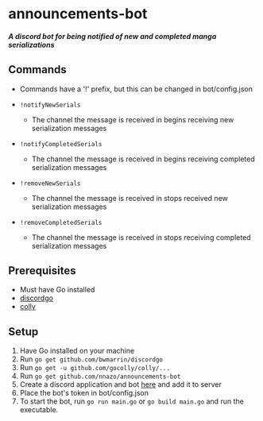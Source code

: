 # announcements-bot
##### A discord bot for being notified of new and completed manga serializations

## Commands
* Commands have a '!' prefix, but this can be changed in bot/config.json

* `!notifyNewSerials`
  - The channel the message is received in begins receiving new serialization messages

* `!notifyCompletedSerials`
  - The channel the message is received in begins receiving completed serialization messages

* `!removeNewSerials`
  - The channel the message is received in stops received new serialization messages

* `!removeCompletedSerials`
  - The channel the message is received in stops receiving completed serialization messages

## Prerequisites
* Must have Go installed
* [discordgo](https://github.com/bwmarrin/discordgo)
* [colly](https://github.com/gocolly/colly)

## Setup
1. Have Go installed on your machine
2. Run `go get github.com/bwmarrin/discordgo`
3. Run `go get -u github.com/gocolly/colly/...`
4. Run `go get github.com/nnazo/announcements-bot`
5. Create a discord application and bot [here](https://discordapp.com/developers/applications/) and add it to server
6. Place the bot's token in bot/config.json
7. To start the bot, run ```go run main.go``` or ```go build main.go``` and run the executable.

